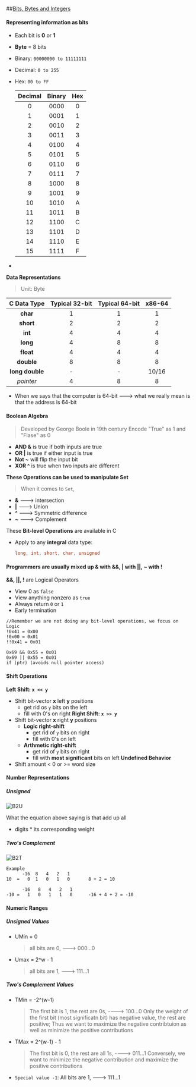 ##[Bits, Bytes and Integers](https://www.cs.cmu.edu/~213/lectures/02-bits-ints-part1.pdf)

#### Representing information as bits
- Each bit is **0** or **1**
- **Byte** = 8 bits
- Binary: ``00000000 to 11111111``
- Decimal: ``0 to 255``
- Hex: `00 to FF`

    | Decimal | Binary | Hex |
    |:-------:|:------:|:---:|
    |    0    |  0000  |  0  |
    |    1    |  0001  |  1  |
    |    2    |  0010  |  2  |
    |    3    |  0011  |  3  |
    |    4    |  0100  |  4  |
    |    5    |  0101  |  5  |
    |    6    |  0110  |  6  |
    |    7    |  0111  |  7  |
    |    8    |  1000  |  8  |
    |    9    |  1001  |  9  |
    |    10   |  1010  |  A  |
    |    11   |  1011  |  B  |
    |    12   |  1100  |  C  |
    |    13   |  1101  |  D  |
    |    14   |  1110  |  E  |
    |    15   |  1111  |  F  |


-
**Data Representations**
> Unit: Byte

|   C Data Type   | Typical 32-bit | Typical 64-bit | x86-64 |
|:---------------:|:--------------:|:--------------:|:------:|
|     **char**    |        1       |        1       |    1   |
|    **short**    |        2       |        2       |    2   |
|     **int**     |        4       |        4       |    4   |
|     **long**    |        4       |        8       |    8   |
|    **float**    |        4       |        4       |    4   |
|    **double**   |        8       |        8       |    8   |
| **long double** |        -       |        -       |  10/16 |
|    _pointer_    |        4       |        8       |    8   |

- When we says that the computer is 64-bit ---> what we really mean is that the address is 64-bit

#### Boolean Algebra
> Developed by George Boole in 19th century
Encode "True" as 1 and "Flase" as 0
- **AND &** is true if both inputs are true
- **OR |** is true if either input is true
- **Not ~** will flip the input bit
- **XOR ^** is true when two inputs are different

**These Operations can be used to manipulate Set**
> When it comes to `Set`,
- **&** ---> intersection
- **|** ---> Union
- **^** ---> Symmetric difference
- **~** ---> Complement

These **Bit-level Operations** are available in C
- Apply to any **integral** data type:
    ```c
    long, int, short, char, unsigned
    ```

#### Programmers are usually mixed up & with &&, | with ||, ~ with !
**&&, ||, !** are Logical Operators
- View 0 as `false`
- View anything nonzero as `true`
- Always return `0` or `1`
- Early termination

```
//Remember we are not doing any bit-level operations, we focus on Logic
!0x41 = 0x00 
!0x00 = 0x01
!!0x41 = 0x01 

0x69 && 0x55 = 0x01
0x69 || 0x55 = 0x01
if (ptr) (avoids null pointer access)
```

#### Shift Operations
**Left Shift:  `x << y`**
- Shift bit-vector **x** left **y** positions
    - get rid os `y` bits on the left
    - fill with 0's on right
**Right Shift: `x >> y`**
- Shift bit-vector **x** right **y** positions
    - **Logic right-shift**
        - get rid of `y` bits on right
        - fill with 0's on left
    - **Arthmetic right-shift**
        - get rid of `y` bits on right
        - fill with **most significant** bits on left
**Undefined Behavior**
- Shift amount < 0 or >= word size


#### Number Representations
##### Unsigned

![B2U](https://latex.codecogs.com/gif.latex?$$B2U(X)&space;=&space;\sum_{i=0}^{w&space;-&space;1}&space;x_i&space;\cdot&space;2^i&space;$$)

What the equation above saying is that add up all 
- digits * its corresponding weight

##### Two's Complement

![B2T](https://latex.codecogs.com/gif.latex?B2T(X)&space;=&space;-x_{w-1}&space;\cdot&space;2^{w-1}&space;&plus;&space;\sum&space;_{i&space;=&space;0}^{w-2}x_i&space;\cdot&space;2^i,&space;\text{&space;where&space;}&space;-x_{w-1}&space;\text{&space;the&space;\textbf{sign&space;bit}})

```
Example
      -16  8   4   2   1
10  =   0  1   0   1   0       8 + 2 = 10

      -16   8   4   2   1
-10 =   1   0   1   1   0      -16 + 4 + 2 = -10
```

#### Numeric Ranges
##### Unsigned Values
- UMin = 0
    > all bits are 0, ---> 000...0
- Umax = 2^w - 1
    > all bits are 1, ---> 111...1

##### Two's Complement Values
- TMin = -2^(w-1)
    > The first bit is 1, the rest are 0s, ----> 100...0
    Only the weight of the first bit (most significatn bit) has negative value, the rest are positive;
    Thus we want to maximize the negative contribtuion as well as minimize the positive contributions
- TMax = 2^(w-1) - 1
    > The first bit is 0, the rest are all 1s, ----> 011...1
    Conversely, we want to minimize the negative contribution and maximize the positive contributions
- `Special value -1`: All bits are 1, ---> 111...1

